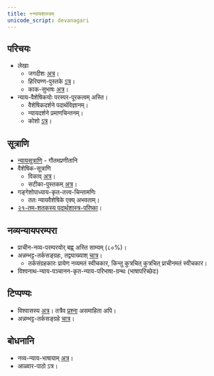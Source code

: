 ```yaml
---
title: +न्यायशास्त्रम्
unicode_script: devanagari
---
```


## परिचयः
- लेखाः
    - जगदीशः [अत्र](https://archive.org/stream/in.ernet.dli.2015.31521/2015.31521.Hindu-Realism-Being-An-Introduction-To-The-Metaphysics-Of-Nyayya-vaisheshika-System-Of-Philosophy#page/n79/mode/2up)।
    - हिरियण्ण-पुस्तके [ऽत्र](https://archive.org/stream/OutlinesOfIndianPhilosophyByM.Hiriyanna/Outlines%20of%20Indian%20Philosophy%20by%20M.%20Hiriyanna#page/n231/mode/2up)।
    - काक-सुभाषः [अत्र](https://archive.org/stream/arxiv-physics0310001/physics0310001#page/n12/mode/1up)।
- न्याय-वैशेषिकयोः परस्पर-पूरकत्वम् अस्ति।
    - वैशेषिकदर्शने पदार्थविज्ञानम्।
    - न्यायदर्शने प्रमाणचिन्तनम्।
    - कोशो [ऽत्र](https://archive.org/details/nyayakosa)।  

## सूत्राणि
- [न्यायसूत्राणि](https://sa.wikibooks.org/wiki/%E0%A4%A8%E0%A5%8D%E0%A4%AF%E0%A4%BE%E0%A4%AF%E0%A4%B8%E0%A5%82%E0%A4%A4%E0%A5%8D%E0%A4%B0) \- गौतमप्रणीतानि
- वैशेषिक-सूत्राणि
    - विकाव् [अत्र](https://sa.wikibooks.org/wiki/%E0%A4%B5%E0%A5%88%E0%A4%B6%E0%A5%87%E0%A4%B7%E0%A4%BF%E0%A4%95%E0%A4%B8%E0%A5%82%E0%A4%A4%E0%A5%8D%E0%A4%B0%E0%A4%AE%E0%A5%8D)।
    - सटीका-पुस्तकम् [अत्र](https://archive.org/stream/in.ernet.dli.2015.274624/2015.274624.Vaisheshika-Darshana#page/n43/mode/2up)।
- गङ्गेशोपाध्याय-कृत-तत्त्व-चिन्तामणिः
    - ततः न्यायवैशेषिके एक्य् अभवताम्।
- [२१-तम-शतकस्य पदार्थशास्त्र-परिष्का](https://docs.google.com/document/d/1KWa2ZqOCqdeYC3I0-Sf6ywua2__WDpKgW1IRFkcXb7A/edit#)।

## नव्यन्यायपरम्परा
- प्राचीन-नव्य-परम्परयोर्‌ बह्व् अस्ति साम्यम् (८०%)।  
- अन्नम्भट्ट-तर्कसङ्ग्रहः, तद्व्याख्याश् [चात्र](tarkasangrahaH/)।
    - तर्कसंग्रहकारः प्रायेण नव्यमतं स्वीचकार, किन्तु कुत्रचित् कुत्रचित् प्राचीनमतं स्वीचकार।  
- विश्वनाथ-न्याय-पञ्चानन-कृत-न्याय-परिभाषा-ग्रन्थः (भाषापरिच्छेदः)

## टिप्पण्यः
- विश्वासस्य [अत्र](https://docs.google.com/spreadsheets/d/1Q4C4b7yHeK-3fwgAPCdSTRjPIJFEN2NLBKObH9AC-dU/edit#gid=950757355)। तत्रैव [प्रश्ना](https://docs.google.com/spreadsheets/d/1Q4C4b7yHeK-3fwgAPCdSTRjPIJFEN2NLBKObH9AC-dU/edit#gid=1103198300) असमाहिता अपि।
- अन्नम्भट्ट-तर्कसङ्ग्रहे [चात्र](https://sites.google.com/site/samskrtamsfo/darsanam/nyayashastram/tarkasangrahah.1586341761225)।

## बोधनानि
- नव्य-न्याय-भाषायाम् [अत्र](https://www.youtube.com/watch?v=ioLl9gGSAo4)।
- आळ्वार-पाठो ऽत्र।